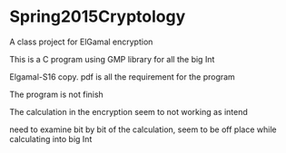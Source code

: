 # Spring2015Cryptology

A class project for ElGamal encryption

This is a C program using GMP library for all the big Int 

Elgamal-S16 copy. pdf is all the requirement for the program 

The program is not finish

The calculation in the encryption seem to not working as intend

need to examine bit by bit of the calculation, seem to be off place while calculating into big Int 
